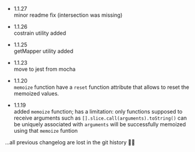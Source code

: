 - 1.1.27  
minor readme fix (intersection was missing)  

- 1.1.26  
costrain utility added

- 1.1.25  
getMapper utility added  

- 1.1.23  
move to jest from mocha  

- 1.1.20  
`memoize` function have a `reset` function attribute that allows to reset the memoized values.

- 1.1.19  
added `memoize` function; has a limitation: only functions supposed to receive arguments such as `[].slice.call(arguments).toString()` can be uniquely associated with `arguments` will be successfully memoized using that `memoize` funtion

...all previous changelog are lost in the git history 🙅‍♂️